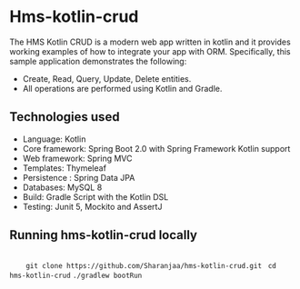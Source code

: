 <h1>Hms-kotlin-crud</h1>

The HMS Kotlin CRUD is a modern web app written in kotlin and it provides working examples of how to integrate your app with ORM. Specifically, this sample application demonstrates the following:
<ul>
    <li>Create, Read, Query, Update, Delete entities.</li>
    <li>All operations are performed using Kotlin and Gradle.</li>
</ul>

<h2>Technologies used</h2>

<ul>
  <li>Language: Kotlin</li>
<li>Core framework: Spring Boot 2.0 with Spring Framework Kotlin support</li>
<li>Web framework: Spring MVC</li>
<li>Templates: Thymeleaf </li>
<li>Persistence : Spring Data JPA</li>
<li>Databases: MySQL 8</li>
<li>Build: Gradle Script with the Kotlin DSL</li>
<li>Testing: Junit 5, Mockito and AssertJ</li>
</ul>

<h2>Running hms-kotlin-crud locally</h2>
<code>
	git clone https://github.com/Sharanjaa/hms-kotlin-crud.git </code>
	<code>cd hms-kotlin-crud</code>
	<code>./gradlew bootRun
</code>
